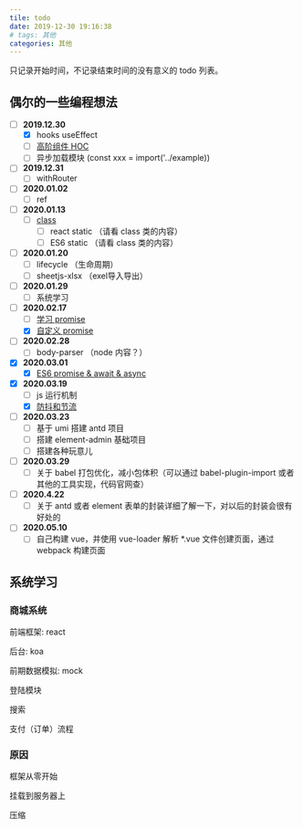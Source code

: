 ```yaml
---
tile: todo
date: 2019-12-30 19:16:38
# tags: 其他
categories: 其他
---
```


只记录开始时间，不记录结束时间的没有意义的 todo 列表。

<!-- more -->

## 偶尔的一些编程想法

* [ ] **2019.12.30**
  * [X] hooks useEffect
  * [ ] [高阶组件 HOC](/2020/03/29/higher-order-components/)
  * [ ] 异步加载模块 (const xxx = import('../example))
* [ ] **2019.12.31**
  * [ ] withRouter
* [ ] **2020.01.02**
  * [ ] ref
* [ ] **2020.01.13**
  * [ ] [class]()
    * [ ] react static （请看 class 类的内容）
    * [ ] ES6 static （请看 class 类的内容）
* [ ] **2020.01.20**
  * [ ] lifecycle （生命周期）
  * [ ] sheetjs-xlsx （exel导入导出）
* [ ] **2020.01.29**
  * [ ] 系统学习
* [ ] **2020.02.17**
  * [ ] [学习 promise](/2020/03/20/promise/)
  * [X] [自定义 promise](/2020/03/26/customize-promise/)
* [ ] **2020.02.28**
  * [ ] body-parser （node 内容？）
* [X] **2020.03.01**
  * [X] [ES6 promise & await & async](/2020/03/20/promise/#async-amp-await)
* [X] **2020.03.19**
  * [ ] js 运行机制
  * [X] [防抖和节流](/2020/03/19/debounce-and-throttle/)
* [ ] **2020.03.23**
  * [ ] 基于 umi 搭建 antd 项目
  * [ ] 搭建 element-admin 基础项目
  * [ ] 搭建各种玩意儿
* [ ] **2020.03.29**
  * [ ] 关于 babel 打包优化，减小包体积（可以通过 babel-plugin-import 或者其他的工具实现，代码官网查）
* [ ] **2020.4.22**
  * [ ] 关于 antd 或者 element 表单的封装详细了解一下，对以后的封装会很有好处的
* [ ] **2020.05.10**
  * [ ] 自己构建 vue，并使用 vue-loader 解析 *.vue 文件创建页面，通过 webpack 构建页面

## 系统学习

### 商城系统

前端框架: react

后台: koa

前期数据模拟: mock

登陆模块

搜索

支付（订单）流程

### 原因

框架从零开始

挂载到服务器上

压缩
